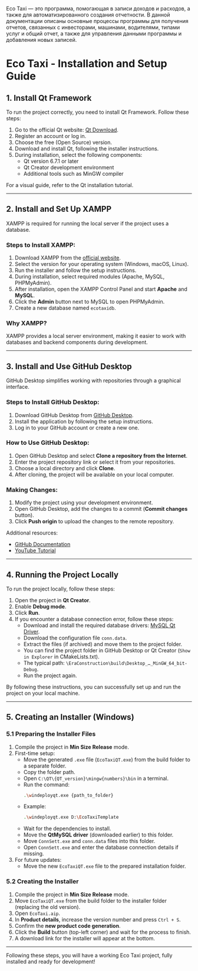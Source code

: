 Eco Taxi — это программа, помогающая в записи доходов и расходов, а также для автоматизированного создания отчетности. В данной документации описаны основные процессы программы для получения отчетов, связанных с инвесторами, машинами, водителями, типами услуг и общий отчет, а также для управления данными программы и добавления новых записей.


# Eco Taxi - Installation and Setup Guide

## 1. Install Qt Framework
To run the project correctly, you need to install Qt Framework. Follow these steps:

1. Go to the official Qt website: [Qt Download](https://www.qt.io/download).
2. Register an account or log in.
3. Choose the free (Open Source) version.
4. Download and install Qt, following the installer instructions.
5. During installation, select the following components:
   - Qt version 6.7.1 or later
   - Qt Creator development environment
   - Additional tools such as MinGW compiler

For a visual guide, refer to the Qt installation tutorial.

---

## 2. Install and Set Up XAMPP
XAMPP is required for running the local server if the project uses a database.

### Steps to Install XAMPP:
1. Download XAMPP from the [official website](https://www.apachefriends.org/index.html).
2. Select the version for your operating system (Windows, macOS, Linux).
3. Run the installer and follow the setup instructions.
4. During installation, select required modules (Apache, MySQL, PHPMyAdmin).
5. After installation, open the XAMPP Control Panel and start **Apache** and **MySQL**.
6. Click the **Admin** button next to MySQL to open PHPMyAdmin.
7. Create a new database named `ecotaxidb`.

### Why XAMPP?
XAMPP provides a local server environment, making it easier to work with databases and backend components during development.

---

## 3. Install and Use GitHub Desktop
GitHub Desktop simplifies working with repositories through a graphical interface.

### Steps to Install GitHub Desktop:
1. Download GitHub Desktop from [GitHub Desktop](https://desktop.github.com).
2. Install the application by following the setup instructions.
3. Log in to your GitHub account or create a new one.

### How to Use GitHub Desktop:
1. Open GitHub Desktop and select **Clone a repository from the Internet**.
2. Enter the project repository link or select it from your repositories.
3. Choose a local directory and click **Clone**.
4. After cloning, the project will be available on your local computer.

### Making Changes:
1. Modify the project using your development environment.
2. Open GitHub Desktop, add the changes to a commit (**Commit changes** button).
3. Click **Push origin** to upload the changes to the remote repository.

Additional resources:
- [GitHub Documentation](https://docs.github.com/en/)
- [YouTube Tutorial](https://www.youtube.com)

---

## 4. Running the Project Locally
To run the project locally, follow these steps:

1. Open the project in **Qt Creator**.
2. Enable **Debug mode**.
3. Click **Run**.
4. If you encounter a database connection error, follow these steps:
   - Download and install the required database drivers: [MySQL Qt Driver](https://github.com/thecodemonkey86/qt_mysql_driver).
   - Download the configuration file `conn.data`.
   - Extract the files (if archived) and move them to the project folder.
   - You can find the project folder in GitHub Desktop or Qt Creator (`Show in Explorer` in CMakeLists.txt).
   - The typical path: `\EraConstruction\build\Desktop_…_MinGW_64_bit-Debug`.
   - Run the project again.

By following these instructions, you can successfully set up and run the project on your local machine.

---

## 5. Creating an Installer (Windows)

### 5.1 Preparing the Installer Files
1. Compile the project in **Min Size Release** mode.
2. First-time setup:
   - Move the generated `.exe` file (`EcoTaxiQT.exe`) from the build folder to a separate folder.
   - Copy the folder path.
   - Open `C:\QT\{QT_version}\mingw{numbers}\bin` in a terminal.
   - Run the command:
     ```sh
     .\windeployqt.exe {path_to_folder}
     ```
   - Example:
     ```sh
     .\windeployqt.exe D:\EcoTaxiTemplate
     ```
   - Wait for the dependencies to install.
   - Move the **QtMySQL driver** (downloaded earlier) to this folder.
   - Move `ConnSett.exe` and `conn.data` files into this folder.
   - Open `ConnSett.exe` and enter the database connection details if missing.
3. For future updates:
   - Move the new `EcoTaxiQT.exe` file to the prepared installation folder.

### 5.2 Creating the Installer
1. Compile the project in **Min Size Release** mode.
2. Move `EcoTaxiQT.exe` from the build folder to the installer folder (replacing the old version).
3. Open `EcoTaxi.aip`.
4. In **Product details**, increase the version number and press `Ctrl + S`.
5. Confirm the **new product code generation**.
6. Click the **Build** button (top-left corner) and wait for the process to finish.
7. A download link for the installer will appear at the bottom.

---

Following these steps, you will have a working Eco Taxi project, fully installed and ready for development!

